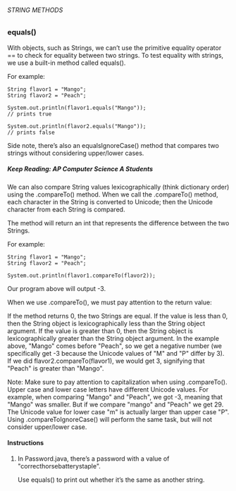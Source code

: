 ###### STRING METHODS

### equals()

With objects, such as Strings, we can’t use the primitive equality operator == to check for equality between two strings. To test equality with strings, we use a built-in method called equals().

For example:
```
String flavor1 = "Mango";
String flavor2 = "Peach";
 
System.out.println(flavor1.equals("Mango"));
// prints true
 
System.out.println(flavor2.equals("Mango"));
// prints false
```
Side note, there’s also an equalsIgnoreCase() method that compares two strings without considering upper/lower cases.

##### Keep Reading: AP Computer Science A Students

We can also compare String values lexicographically (think dictionary order) using the .compareTo() method. When we call the .compareTo() method, each character in the String is converted to Unicode; then the Unicode character from each String is compared.

The method will return an int that represents the difference between the two Strings.

For example:
```
String flavor1 = "Mango";
String flavor2 = "Peach";
 
System.out.println(flavor1.compareTo(flavor2)); 
```
Our program above will output -3.

When we use .compareTo(), we must pay attention to the return value:

If the method returns 0, the two Strings are equal.
If the value is less than 0, then the String object is lexicographically less than the String object argument.
If the value is greater than 0, then the String object is lexicographically greater than the String object argument.
In the example above, "Mango" comes before "Peach", so we get a negative number (we specifically get -3 because the Unicode values of "M" and "P" differ by 3). If we did flavor2.compareTo(flavor1), we would get 3, signifying that "Peach" is greater than "Mango".

Note: Make sure to pay attention to capitalization when using .compareTo(). Upper case and lower case letters have different Unicode values. For example, when comparing "Mango" and "Peach", we got -3, meaning that "Mango" was smaller. But if we compare "mango" and "Peach" we get 29. The Unicode value for lower case "m" is actually larger than upper case "P". Using .compareToIgnoreCase() will perform the same task, but will not consider upper/lower case.

#### Instructions

1. In Password.java, there’s a password with a value of "correcthorsebatterystaple".

    Use equals() to print out whether it’s the same as another string.